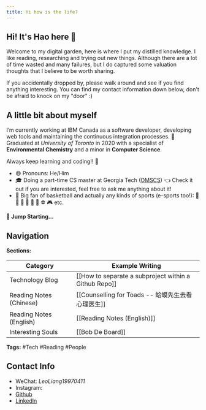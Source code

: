 ```yaml
---
title: Hi how is the life?
---
```

## Hi! It's Hao here 👋

Welcome to my digital garden, here is where I put my distilled knowledge. I like reading, researching and trying out new things. Although there are a lot of time wasted and many failures, but I do captured some valuation thoughts that I believe to be worth sharing.

If you accidentally dropped by, please walk around and see if you find anything interesting. You can find my contact information down below, don't be afraid to knock on my "door" :)

## A little bit about myself

I’m currently working at IBM Canada as a software developer, developing web tools and maintaining the continuous integration processes. 🌱 Graduated at *University of Toronto* in 2020 with a specialist of **Environmental Chemistry** and a minor in **Computer Science**.

Always keep learning and coding!! 🤘

- 😄 Pronouns: He/Him
- 🎓 Doing a part-time CS master at Georgia Tech ([OMSCS](https://omscs.gatech.edu/)) 👈 Check it out if you are interested, feel free to ask me anything about it!
- 🏀 Big fan of basketball and actually any kinds of sports (e-sports too!): 🏃 🏸 🏓 🎱 🚴 🛶 ⚽ 🎮 etc.

**🚀 Jump Starting...**

## Navigation
**Sections:**

| Category                | Example Writing                                       |
| ----------------------- | ----------------------------------------------------- |
| Technology Blog         | [[How to separate a subproject within a Github Repo]] |
| Reading Notes (Chinese) | [[Counselling for Toads -- 蛤蟆先生去看心理医生]]               |
| Reading Notes (English) | [[Reading Notes (English)]]                           |
| Interesting Souls       | [[Bob De Board]]                                      |

**Tags:**
#Tech #Reading #People 
## Contact Info
- WeChat: *LeoLiang19970411*
- Instagram: 
- [Github](https://github.com/HaoLiangPao)
- [LinkedIn](https://www.linkedin.com/in/hao-liang-cn/)
